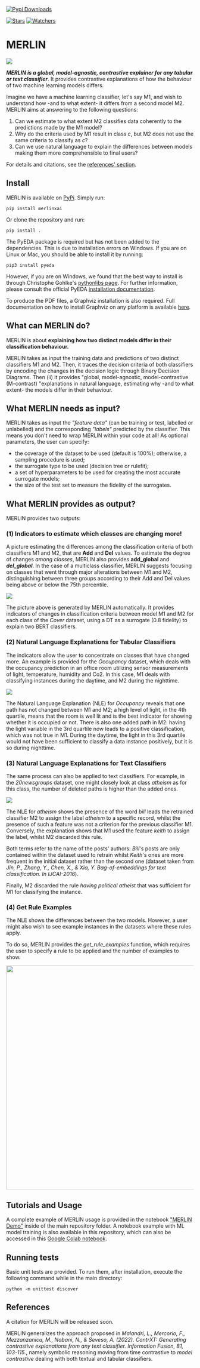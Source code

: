 [![Pypi Downloads](https://img.shields.io/pypi/dm/MERLIN.svg?label=Pypi%20downloads)](https://pypi.org/project/MERLIN/)

<!-- [![DOI:10.1016/j.inffus.2021.11.016](http://img.shields.io/badge/DOI-10.1016/j.inffus.2021.11.016-blue.svg)](https://doi.org/10.1016/j.inffus.2021.11.016) -->
<!-- [![Open In Colab](https://colab.research.google.com/assets/colab-badge.svg)](https://colab.research.google.com/drive/1hb4KN0SYxdj9SaExqqFGmAXAIyUnBVnA?usp=sharing) -->

[![Stars](https://img.shields.io/github/stars/Crisp-Unimib/MERLIN?style=social)](https://github.com/Crisp-Unimib/MERLIN)
[![Watchers](https://img.shields.io/github/watchers/Crisp-Unimib/MERLIN?style=social)](https://github.com/Crisp-Unimib/MERLIN)

# MERLIN

<!---
## Why do we might need MERLIN?

When choosing between two black-box machine learning models, a user might be uncertain about which is better for his decision-making. The two models might be similar in predictive accuracy given the same task while completely different in their inner working - e.g., being trained on different substrata of data or using a different learning algorithm. The same data instance might be classified differently between the two models, with the user not understanding the reasons behind the dissimilarity.
--->

![](/img/MERLIN.jpg)

**_MERLIN is a global, model-agnostic, contrastive explainer for any tabular or text classifier_**. It provides contrastive explanations of how the behaviour of two machine learning models differs.

Imagine we have a machine learning classifier, let's say M1, and wish to understand how -and to what extent- it differs from a second model M2.
MERLIN aims at answering to the following questions:

1. Can we estimate to what extent M2 classifies data coherently to the predictions made by the M1 model?
2. Why do the criteria used by M1 result in class _c_, but M2 does not use the same criteria to classify as _c_?
3. Can we use natural language to explain the differences between models making them more comprehensible to final users?

For details and citations, see the [references' section](References).

## Install

MERLIN is available on [PyPi](https://pypi.org/project/MERLINXAI/). Simply run:

```
pip install merlinxai
```

Or clone the repository and run:

```
pip install .
```

The PyEDA package is required but has not been added to the dependencies.
This is due to installation errors on Windows. If you are on Linux or Mac, you
should be able to install it by running:

```
pip3 install pyeda
```

However, if you are on Windows, we found that the best way to install is through
Christophe Gohlke's [pythonlibs page](https://www.lfd.uci.edu/~gohlke/pythonlibs/#pyeda).
For further information, please consult the official PyEDA
[installation documentation](https://pyeda.readthedocs.io/en/latest/install.html).

To produce the PDF files, a Graphviz installation is also required.
Full documentation on how to install Graphviz on any platform is available
[here](https://graphviz.org/download/).


## What can MERLIN do?

MERLIN is about **explaining how two distinct models differ in their classification behaviour.**

MERLIN takes as input the training data and predictions of two distinct classifiers M1 and M2. Then, it traces the decision criteria of both classifiers by encoding the changes in the decision logic through Binary Decision Diagrams. Then (ii) it provides "global, model-agnostic, model-contrastive (M-contrast) "explanations in natural language, estimating why -and to what extent- the models differ in their behaviour.



## What MERLIN needs as input?

MERLIN takes as input the _"feature data"_ (can be training or test, labelled or unlabelled) and the corresponding _"labels"_ predicted by the classifier. This means you don't need to wrap MERLIN within your code at all!
As optional parameters, the user can specify:

- the coverage of the dataset to be used (default is 100%); otherwise, a sampling procedure is used;
- the surrogate type to be used (decision tree or rulefit);
- a set of hyperparameters to be used for creating the most accurate surrogate models;
- the size of the test set to measure the fidelity of the surrogates.

## What MERLIN provides as output?

MERLIN provides two outputs:

### (1) Indicators to estimate which classes are changing more!

A picture estimating the differences among the classification criteria of both classifiers M1 and M2, that are **Add** and **Del** values. To estimate the degree of changes _among classes_, MERLIN also provides **add_global** and **_del_global_**. In the case of a multiclass classifier, MERLIN suggests focusing on classes that went through major alterations between M1 and M2, distinguishing between three groups according to their Add and Del values being above or below the 75th percentile.

![](/img/Add_Del_Magnitude.png)

The picture above is generated by MERLIN automatically. It provides indicators of changes in classification criteria between model M1 and M2 for each class of the _Cover_ dataset, using a DT as a surrogate (0.8 fidelity) to explain two BERT classifiers.

### (2) Natural Language Explanations for Tabular Classifiers

The indicators allow the user to concentrate on classes that have changed more. An example is provided for the _Occupancy_ dataset, which deals with the occupancy prediction in an office room utilizing sensor measurements of light, temperature, humidity and Co2. In this case, M1 deals with classifying instances during the daytime, and M2 during the nighttime.

![](/img/bdd2text.png)

The Natural Language Explanation (NLE) for _Occupancy_ reveals that one path has not changed between M1 and M2; a high level of light, in the 4th quartile, means that the room is well lit and is the best indicator for showing whether it is occupied or not. There is also one added path in M2: having the light variable in the 3rd quartile now leads to a positive classification, which was not true in M1. During the daytime, the light in this 3rd quartile would not have been sufficient to classify a data instance positively, but it is so during nighttime.

### (3) Natural Language Explanations for Text Classifiers

The same process can also be applied to text classifiers. For example, in the _20newsgroups_ dataset, one might closely look at class _atheism_ as for this class, the number of deleted paths is higher than the added ones.

![](/img/alt.atheism.png)

The NLE for _atheism_ shows the presence of the word _bill_ leads the retrained classifier M2 to assign the label _atheism_ to a specific record, whilst the presence of such a feature was not a criterion for the previous classifier M1.
Conversely, the explanation shows that M1 used the feature _keith_ to assign the label, whilst M2 discarded this rule.

Both terms refer to the name of the posts' authors: _Bill_'s posts are only contained within the dataset used to retrain whilst _Keith_'s ones are more frequent in the initial dataset rather than the second one (dataset taken from _Jin, P., Zhang, Y., Chen, X., & Xia, Y. Bag-of-embeddings for text classification. In IJCAI-2016_).

Finally, M2 discarded the rule _having political atheist_ that was sufficient for M1 for classifying the instance.

### (4) Get Rule Examples

The NLE shows the differences between the two models. However, a user might also wish to see example instances in the datasets where these rules apply.

To do so, MERLIN provides the _get_rule_examples_ function, which requires the user to specify a rule to be applied and the number of examples to show.

<img src="/img/get_examples.PNG" width="600">

## Tutorials and Usage

A complete example of MERLIN usage is provided in the notebook ["MERLIN Demo"](/MERLIN%20Demo.ipynb) inside of the main repository folder. A notebook example with ML model training is also available in this repository, which can also be accessed in this [Google Colab notebook](https://colab.research.google.com/drive/1hb4KN0SYxdj9SaExqqFGmAXAIyUnBVnA?usp=sharing).

## Running tests

Basic unit tests are provided. To run them, after installation, execute
the following command while in the main directory:

```
python -m unittest discover
```

## References

A citation for MERLIN will be released soon.

MERLIN generalizes the approach proposed in _Malandri, L., Mercorio, F., Mezzanzanica, M., Nobani, N., & Seveso, A. (2022). ContrXT: Generating contrastive explanations from any text classifier. Information Fusion, 81, 103-115._, namely symbolic reasoning moving from time contrastive to _model contrastive_ dealing with both textual and tabular classifiers.


